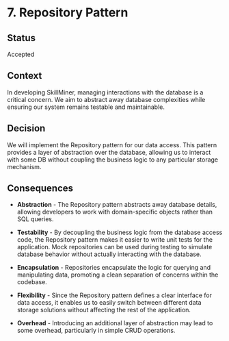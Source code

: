 # 7. Repository Pattern

## Status

Accepted

## Context

In developing SkillMiner, managing interactions with the database is a critical concern. We aim to abstract away database complexities while ensuring our system remains testable and maintainable.

## Decision

We will implement the Repository pattern for our data access. This pattern provides a layer of abstraction over the database, allowing us to interact with some DB without coupling the business logic to any particular storage mechanism.

## Consequences

- **Abstraction** - The Repository pattern abstracts away database details, allowing developers to work with domain-specific objects rather than SQL queries.

- **Testability** - By decoupling the business logic from the database access code, the Repository pattern makes it easier to write unit tests for the application. Mock repositories can be used during testing to simulate database behavior without actually interacting with the database.

- **Encapsulation** - Repositories encapsulate the logic for querying and manipulating data, promoting a clean separation of concerns within the codebase.

- **Flexibility** - Since the Repository pattern defines a clear interface for data access, it enables us to easily switch between different data storage solutions without affecting the rest of the application.

- **Overhead** - Introducing an additional layer of abstraction may lead to some overhead, particularly in simple CRUD operations.
